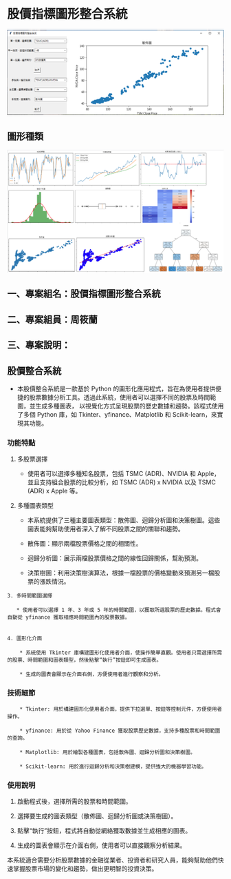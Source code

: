 # 股價指標圖形整合系統
![first](./img/First.PNG)
## 圖形種類
![total](./img/total9.PNG)
## 一、專案組名：股價指標圖形整合系統
## 二、專案組員：周筱蘭
## 三、專案說明：

## 股價整合系統

   * 本股價整合系統是一款基於 Python 的圖形化應用程式，旨在為使用者提供便捷的股票數據分析工具。透過此系統，使用者可以選擇不同的股票及時間範圍，並生成多種圖表， 以視覺化方式呈現股票的歷史數據和趨勢。該程式使用了多個 Python 庫，如 Tkinter、yfinance、Matplotlib 和 Scikit-learn，來實現其功能。


### 功能特點
    
   1. 多股票選擇

       * 使用者可以選擇多種知名股票，包括 TSMC (ADR)、NVIDIA 和 Apple，並且支持組合股票的比較分析，如 TSMC (ADR) x NVIDIA 以及 TSMC (ADR) x Apple 等。


   2. 多種圖表類型

        * 本系統提供了三種主要圖表類型：散佈圖、迴歸分析圖和決策樹圖。這些圖表能夠幫助使用者深入了解不同股票之間的關聯和趨勢。

        * 散佈圖：顯示兩檔股票價格之間的相關性。

        * 迴歸分析圖：展示兩檔股票價格之間的線性回歸關係，幫助預測。

        * 決策樹圖：利用決策樹演算法，根據一檔股票的價格變動來預測另一檔股票的漲跌情況。
        
        
    3. 多時間範圍選擇
    
       * 使用者可以選擇 1 年、3 年或 5 年的時間範圍，以獲取所選股票的歷史數據。程式會自動從 yfinance 獲取相應時間範圍內的股票數據。


    4. 圖形化介面

        * 系統使用 Tkinter 庫構建圖形化使用者介面，使操作簡單直觀。使用者只需選擇所需的股票、時間範圍和圖表類型，然後點擊“執行”按鈕即可生成圖表。

        * 生成的圖表會顯示在介面右側，方便使用者進行觀察和分析。


### 技術細節

        * Tkinter: 用於構建圖形化使用者介面，提供下拉選單、按鈕等控制元件，方便使用者操作。

        * yfinance: 用於從 Yahoo Finance 獲取股票歷史數據，支持多種股票和時間範圍的查詢。

        * Matplotlib: 用於繪製各種圖表，包括散佈圖、迴歸分析圖和決策樹圖。

        * Scikit-learn: 用於進行迴歸分析和決策樹建模，提供強大的機器學習功能。


### 使用說明

   1. 啟動程式後，選擇所需的股票和時間範圍。

   2. 選擇要生成的圖表類型（散佈圖、迴歸分析圖或決策樹圖）。

   3. 點擊“執行”按鈕，程式將自動從網絡獲取數據並生成相應的圖表。

   4. 生成的圖表會顯示在介面右側，使用者可以直接觀察分析結果。



本系統適合需要分析股票數據的金融從業者、投資者和研究人員，能夠幫助他們快速掌握股票市場的變化和趨勢，做出更明智的投資決策。
